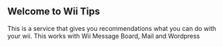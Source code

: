 ## Welcome to Wii Tips

This is a service that gives you recommendations what you can do with your wii. This works with Wii Message Board, Mail and Wordpress
